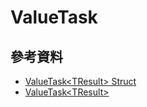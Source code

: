 # ValueTask

## 參考資料

- [ValueTask\<TResult> Struct](http://dotnetapis.com/pkg/System.Threading.Tasks.Extensions/4.3.0/netstandard1.0/doc/System.Threading.Tasks.ValueTask%271)
- [ValueTask\<TResult>](https://docs.microsoft.com/en-us/dotnet/api/system.threading.tasks.valuetask-1)